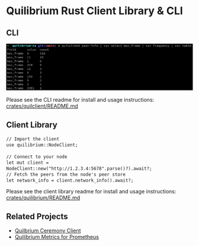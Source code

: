 # Quilibrium Rust Client Library & CLI

## CLI

![quilclient usage screenshot](assets/quilclient-screenshot.png)

Please see the CLI readme for install and usage instructions: [crates/quilclient/README.md](crates/quilclient/README.md)

## Client Library

```rust, no_compile
// Import the client
use quilibrium::NodeClient;

// Connect to your node
let mut client = NodeClient::new("http://1.2.3.4:5678".parse()?).await?;
// Fetch the peers from the node's peer store
let network_info = client.network_info().await?;
```

Please see the client library readme for install and usage instructions: [crates/quilibrium/README.md](crates/quilibrium/README.md)

## Related Projects

- [Quilbrium Ceremony Client](https://github.com/QuilibriumNetwork/ceremonyclient)
- [Quilibrium Metrics for Prometheus](https://github.com/sirouk/quilibrium-node-exporter)
